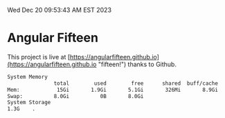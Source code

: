 Wed Dec 20 09:53:43 AM EST 2023

# Angular Fifteen


This project is live at [https://angularfifteen.github.io](https://angularfifteen.github.io "fifteen!") thanks to Github.

```bash
System Memory
               total        used        free      shared  buff/cache   available
Mem:            15Gi       1.9Gi       5.1Gi       326Mi       8.9Gi        13Gi
Swap:          8.0Gi          0B       8.0Gi
System Storage
1.3G	.
